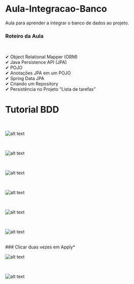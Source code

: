 # Aula-Integracao-Banco
Aula para aprender a integrar o banco de dados ao projeto.

### Roteiro da Aula

<br>

✔ Object Relational Mapper (ORM)
<br>
✔ Java Persistence API (JPA)
<br>
✔ POJO
<br>
✔ Anotações JPA em um POJO
<br>
✔ Spring Data JPA
<br>
✔ Criando um Repository
<br>
✔ Persistência no Projeto “Lista de tarefas”
<br>

# Tutorial BDD
<br>

![alt text](https://github.com/giovannalauraa/Aula-Integracao-Banco/blob/cdc1d6d3e847abcde31c87ea4f0269f305c19d20/start-bdd.png)

<br>

![alt text](https://github.com/giovannalauraa/Aula-Integracao-Banco/blob/cdc1d6d3e847abcde31c87ea4f0269f305c19d20/bdd-2.png)

<br>

![alt text](https://github.com/giovannalauraa/Aula-Integracao-Banco/blob/325c5e7a101c71e0a7d7b4b97009cdf1d0c18fcc/bdd-3.png)

<br>

![alt text](https://github.com/giovannalauraa/Aula-Integracao-Banco/blob/325c5e7a101c71e0a7d7b4b97009cdf1d0c18fcc/bdd-4.png)

<br>

![alt text](https://github.com/giovannalauraa/Aula-Integracao-Banco/blob/325c5e7a101c71e0a7d7b4b97009cdf1d0c18fcc/bdd-5.png)

<br>

![alt text](https://github.com/giovannalauraa/Aula-Integracao-Banco/blob/325c5e7a101c71e0a7d7b4b97009cdf1d0c18fcc/bdd-6.png)

<br>
### Clicar duas vezes em Apply*
<br>

![alt text](https://github.com/giovannalauraa/Aula-Integracao-Banco/blob/325c5e7a101c71e0a7d7b4b97009cdf1d0c18fcc/bdd-7.png)

<br>

![alt text](https://github.com/giovannalauraa/Aula-Integracao-Banco/blob/325c5e7a101c71e0a7d7b4b97009cdf1d0c18fcc/bdd-8.png)
